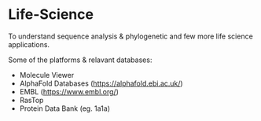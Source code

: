 # Life-Science
To understand sequence analysis &amp; phylogenetic and few more life science applications.


Some of the platforms & relavant databases:
- Molecule Viewer
- AlphaFold Databases (https://alphafold.ebi.ac.uk/)
- EMBL (https://www.embl.org/)
- RasTop
- Protein Data Bank (eg. 1a1a)
